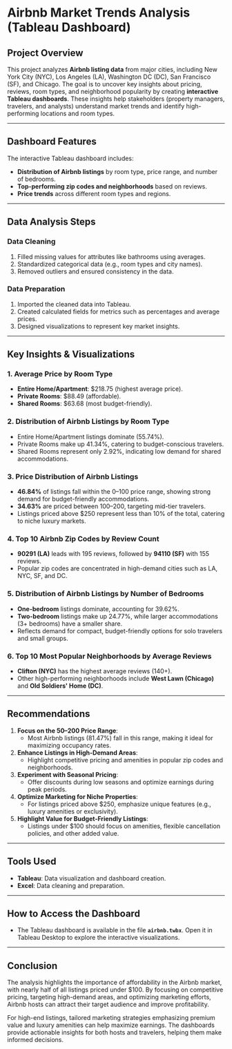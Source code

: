 # Airbnb Market Trends Analysis (Tableau Dashboard)

## Project Overview
This project analyzes **Airbnb listing data** from major cities, including New York City (NYC), Los Angeles (LA), Washington DC (DC), San Francisco (SF), and Chicago. The goal is to uncover key insights about pricing, reviews, room types, and neighborhood popularity by creating **interactive Tableau dashboards**. These insights help stakeholders (property managers, travelers, and analysts) understand market trends and identify high-performing locations and room types.

---

## Dashboard Features
The interactive Tableau dashboard includes:
- **Distribution of Airbnb listings** by room type, price range, and number of bedrooms.
- **Top-performing zip codes and neighborhoods** based on reviews.
- **Price trends** across different room types and regions.

---

## Data Analysis Steps

### **Data Cleaning**
1. Filled missing values for attributes like bathrooms using averages.
2. Standardized categorical data (e.g., room types and city names).
3. Removed outliers and ensured consistency in the data.

### **Data Preparation**
1. Imported the cleaned data into Tableau.
2. Created calculated fields for metrics such as percentages and average prices.
3. Designed visualizations to represent key market insights.

---

## Key Insights & Visualizations

### 1. **Average Price by Room Type**
- **Entire Home/Apartment**: $218.75 (highest average price).
- **Private Rooms**: $88.49 (affordable).
- **Shared Rooms**: $63.68 (most budget-friendly).

### 2. **Distribution of Airbnb Listings by Room Type**
- Entire Home/Apartment listings dominate (55.74%).
- Private Rooms make up 41.34%, catering to budget-conscious travelers.
- Shared Rooms represent only 2.92%, indicating low demand for shared accommodations.

### 3. **Price Distribution of Airbnb Listings**
- **46.84%** of listings fall within the $0–$100 price range, showing strong demand for budget-friendly accommodations.
- **34.63%** are priced between $100–$200, targeting mid-tier travelers.
- Listings priced above $250 represent less than 10% of the total, catering to niche luxury markets.

### 4. **Top 10 Airbnb Zip Codes by Review Count**
- **90291 (LA)** leads with 195 reviews, followed by **94110 (SF)** with 155 reviews.
- Popular zip codes are concentrated in high-demand cities such as LA, NYC, SF, and DC.

### 5. **Distribution of Airbnb Listings by Number of Bedrooms**
- **One-bedroom** listings dominate, accounting for 39.62%.
- **Two-bedroom** listings make up 24.77%, while larger accommodations (3+ bedrooms) have a smaller share.
- Reflects demand for compact, budget-friendly options for solo travelers and small groups.

### 6. **Top 10 Most Popular Neighborhoods by Average Reviews**
- **Clifton (NYC)** has the highest average reviews (140+).
- Other high-performing neighborhoods include **West Lawn (Chicago)** and **Old Soldiers' Home (DC)**.

---

## Recommendations
1. **Focus on the $50–$200 Price Range**:
   - Most Airbnb listings (81.47%) fall in this range, making it ideal for maximizing occupancy rates.
2. **Enhance Listings in High-Demand Areas**:
   - Highlight competitive pricing and amenities in popular zip codes and neighborhoods.
3. **Experiment with Seasonal Pricing**:
   - Offer discounts during low seasons and optimize earnings during peak periods.
4. **Optimize Marketing for Niche Properties**:
   - For listings priced above $250, emphasize unique features (e.g., luxury amenities or exclusivity).
5. **Highlight Value for Budget-Friendly Listings**:
   - Listings under $100 should focus on amenities, flexible cancellation policies, and other added value.

---

## Tools Used
- **Tableau**: Data visualization and dashboard creation.
- **Excel**: Data cleaning and preparation.

---

## How to Access the Dashboard
- The Tableau dashboard is available in the file **`airbnb.twbx`**. Open it in Tableau Desktop to explore the interactive visualizations.

---

## Conclusion
The analysis highlights the importance of affordability in the Airbnb market, with nearly half of all listings priced under $100. By focusing on competitive pricing, targeting high-demand areas, and optimizing marketing efforts, Airbnb hosts can attract their target audience and improve profitability.

For high-end listings, tailored marketing strategies emphasizing premium value and luxury amenities can help maximize earnings. The dashboards provide actionable insights for both hosts and travelers, helping them make informed decisions.
